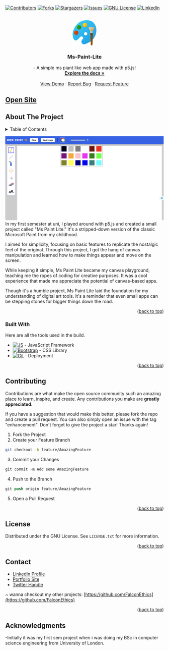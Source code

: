 <a name="readme-top"></a>
[![Contributors][contributors-shield]][contributors-url]
[![Forks][forks-shield]][forks-url]
[![Stargazers][stars-shield]][stars-url]
[![Issues][issues-shield]][issues-url]
[![GNU License][license-shield]][license-url]
[![LinkedIn][linkedin-shield]][linkedin-url]


<!-- PROJECT LOGO -->
<br />
<div align="center">
  <a href="https://github.com/FalconEthics/Ms-Paint-Lite">
    <img src="public/logo.png" alt="Logo" width="80" height="80">
  </a>

<h3 align="center">Ms-Paint-Lite</h3>

  <p align="center">
    - A simple ms piant like web app made with p5.js!
    <br />
    <a href="https://github.com/FalconEthics/Ms-Paint-Lite"><strong>Explore the docs »</strong></a>
    <br />
    <br />
    <a href="https://Ms-Paint-Lite-falconethics.vercel.app/">View Demo</a>
    ·
    <a href="https://github.com/FalconEthics/Ms-Paint-Lite/issues">Report Bug</a>
    ·
    <a href="https://github.com/FalconEthics/Ms-Paint-Lite/issues">Request Feature</a>
  </p>
</div>

## <a href="https://Ms-Paint-Lite-falconethics.vercel.app/">Open Site</a>

<!-- ABOUT THE PROJECT -->

## About The Project

<details>
  <summary>Table of Contents</summary>
  <ol>
    <li>
      <a href="#about-the-project">About The Project</a>
      <ul>
        <li><a href="#built-with">Built With</a></li>
      </ul>
    </li>
    <li><a href="#contributing">Contributing</a></li>
    <li><a href="#license">License</a></li>
    <li><a href="#contact">Contact</a></li>
    <li><a href="#acknowledgments">Acknowledgments</a></li>
  </ol>
</details>

[![Product Name Screen Shot][product-screenshot]](https://Ms-Paint-Lite-falconethics.vercel.app/)
In my first semester at uni, I played around with p5.js and created a small project called "Ms Paint Lite." It's a stripped-down version of the classic Microsoft Paint from my childhood.

I aimed for simplicity, focusing on basic features to replicate the nostalgic feel of the original. Through this project, I got the hang of canvas manipulation and learned how to make things appear and move on the screen.

While keeping it simple, Ms Paint Lite became my canvas playground, teaching me the ropes of coding for creative purposes. It was a cool experience that made me appreciate the potential of canvas-based apps.

Though it's a humble project, Ms Paint Lite laid the foundation for my understanding of digital art tools. It's a reminder that even small apps can be stepping stones for bigger things down the road.


<p align="right">(<a href="#readme-top">back to top</a>)</p>

### Built With

Here are all the tools used in the build.

* [![JS][Es6.com]][Es6-url] - JavaScript Framework
* [![Bootstrap][Bootstrap.com]][Bootstrap-url] - CSS Library
* [![Git][Git.com]][Git-url] - Deployment

<p align="right">(<a href="#readme-top">back to top</a>)</p>


## Contributing

Contributions are what make the open source community such an amazing place to learn, inspire, and create. Any
contributions you make are **greatly appreciated**.

If you have a suggestion that would make this better, please fork the repo and create a pull request. You can also
simply open an issue with the tag "enhancement".
Don't forget to give the project a star! Thanks again!

1. Fork the Project
2. Create your Feature Branch

 ```sh
git checkout -b feature/AmazingFeature
```

3. Commit your Changes

```s
git commit -m Add some AmazingFeature
```

4. Push to the Branch

```s
git push origin feature/AmazingFeature
```

5. Open a Pull Request

<p align="right">(<a href="#readme-top">back to top</a>)</p>



<!-- LICENSE -->

## License

Distributed under the GNU License. See `LICENSE.txt` for more information.

<p align="right">(<a href="#readme-top">back to top</a>)</p>



<!-- CONTACT -->

## Contact


<ul>
<li><a href="https://www.linkedin.com/in/soumik-das-profile/"> LinkedIn Profile</a></li>
<li><a href="https://mrsoumikdas.com"> Portfolio Site</a></li>
<li><a href="https://twitter.com/Mr_Soumik_Das"> Twitter Handle</a></li>
</ul>

~ wanna checkout my other projects: [https://github.com/FalconEthics](https://github.com/FalconEthics)

<p align="right">(<a href="#readme-top">back to top</a>)</p>

## Acknowledgments

-Initially it was my first sem project when i was doing my BSc in computer science engineering from University of
London.

<!-- MARKDOWN LINKS & IMAGES -->
<!-- https://www.markdownguide.org/basic-syntax/#reference-style-links -->

[contributors-shield]: https://img.shields.io/github/contributors/FalconEthics/Ms-Paint-Lite.svg?style=for-the-badge

[contributors-url]: https://github.com/FalconEthics/Ms-Paint-Lite/graphs/contributors

[forks-shield]: https://img.shields.io/github/forks/FalconEthics/Ms-Paint-Lite.svg?style=for-the-badge

[forks-url]: https://github.com/FalconEthics/Ms-Paint-Lite/network/members

[stars-shield]: https://img.shields.io/github/stars/FalconEthics/Ms-Paint-Lite.svg?style=for-the-badge

[stars-url]: https://github.com/FalconEthics/Ms-Paint-Lite/stargazers

[issues-shield]: https://img.shields.io/github/issues/FalconEthics/Ms-Paint-Lite.svg?style=for-the-badge

[issues-url]: https://github.com/FalconEthics/Ms-Paint-Lite/issues

[license-shield]: https://img.shields.io/github/license/FalconEthics/Ms-Paint-Lite.svg?style=for-the-badge

[license-url]: https://github.com/FalconEthics/Ms-Paint-Lite/blob/main/LICENSE

[linkedin-shield]: https://img.shields.io/badge/-LinkedIn-black.svg?style=for-the-badge&logo=linkedin&colorB=555

[linkedin-url]: https://www.linkedin.com/in/soumik-das-profile/

[product-screenshot]: public/screenshot.png

[Bootstrap.com]: https://img.shields.io/badge/tailwind-563D7C?style=for-the-badge&logo=tailwindcss&logoColor=white

[Bootstrap-url]: https://tailwindcss.com/

[Es6.com]: https://img.shields.io/badge/P5.js-7BDCB5?style=for-the-badge&logo=p5.js&logoColor=white

[Es6-url]: https://p5js.org/

[Git.com]: https://img.shields.io/badge/vercel-FF6900?style=for-the-badge&logo=vercel&logoColor=white

[Git-url]: https://vercel.com/